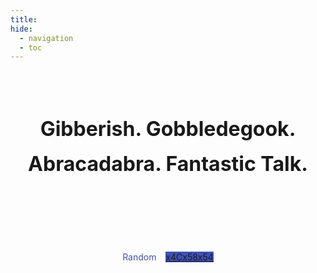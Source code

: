 ```yaml
---
title:
hide:
  - navigation
  - toc
---
```


<style>
  .md-content {
    margin-left: 0;
    margin-right: 0;
  }
  .md-footer {
    display: none;
  }
  .title {
    font-size: 2rem !important;
    line-height: 1.75 !important;
    margin-top: 5rem !important;
    margin-bottom: 7rem !important;
  }
  :root {
    --indigo-color: hsla(231deg, 48%, 48%, 1);
  }
  .md-button {
      background-color: var(--md-accent-bg-color) !important;
      border-color: var(--indigo-color) !important;
      color: var(--indigo-color) !important;
  }
  .md-button:focus,
  .md-button:hover {
      background-color: var(--md-accent-fg-color) !important;
      border-color: var(--md-accent-fg-color) !important;
      color: var(--md-accent-bg-color) !important;
  }
  .md-button--primary {
      background-color: var(--indigo-color) !important;
      border-color: var(--indigo-color) !important;
      color: var(--md-accent-bg-color) !important;
  }
  .md-button--primary:focus,
  .md-button--primary:hover {
      background-color: var(--md-accent-fg-color) !important;
      border-color: var(--md-accent-fg-color) !important;
      color: var(--md-accent-bg-color) !important;
  }
</style>

<script src="https://cdn.jsdelivr.net/npm/js-yaml@4.1.0/dist/js-yaml.min.js"></script>

<script>
window.onload = function() {
  var btnRandom = document.getElementById('random');
  var navigation = `{{ navigation }}`;
  navigation = navigation.replace("Page(title='Welcome', url='/')\n", '');
  navigation = navigation.replace(/Section\(title='([^']*)'\)$/gm, '$1:');
  navigation = navigation.replace(/Page\(title=['\[]([^'\]]*)['\]], url='([^']*)'\)$/gm, '$2: $2');

  var navJson = jsyaml.load(navigation);
  delete navJson['Misc']['Reading Notes']

  // traverse through the json tree
  function getJsonLeaves(json, leaves=[]){
    for (var subJson in json){
      if (typeof(json[subJson]) == 'string'){
        leaves.push(json[subJson])
      } else {
        getJsonLeaves(json[subJson], leaves);
      }
    }
    return leaves;
  }

  var postUrls = getJsonLeaves(navJson);
  var randomPostUrl = postUrls[Math.floor(Math.random() * postUrls.length)];
  btnRandom.href = randomPostUrl;
}
</script>

<div align="center">

  <h1 class="title"><b>Gibberish. Gobbledegook. Abracadabra. Fantastic&nbsp;Talk.</b></h1>

  <p>
    <a class="md-button" id="random">Random</a>
    &ensp;
    <a href="https://github.com/x4Cx58x54" class="md-button md-button--primary">x4Cx58x54</a>
  </p>

</div>
